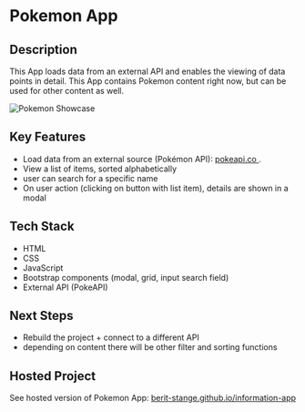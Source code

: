 # Pokemon App

## Description
This App loads data from an external API and enables the viewing of data points in detail.
This App contains Pokemon content right now, but can be used for other content as well.

![Pokemon Showcase](img/pokemon-app-in-use.gif)


## Key Features
* Load data from an external source (Pokémon API): [ pokeapi.co ](https://pokeapi.co/).
* View a list of items, sorted alphabetically
* user can search for a specific name
* On user action (clicking on button with list item), details are shown in a modal

## Tech Stack
* HTML
* CSS
* JavaScript
* Bootstrap components (modal, grid, input search field)
* External API (PokeAPI)

## Next Steps
* Rebuild the project + connect to a different API 
* depending on content there will be other filter and sorting functions

## Hosted Project
See hosted version of Pokemon App:
[ berit-stange.github.io/information-app ](https://berit-stange.github.io/information-app/)
